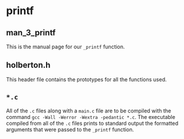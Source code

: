# printf 
## man_3_printf
This is the manual page for our `_printf` function.
## holberton.h
This header file contains the prototypes for all the functions used.
## `*.c`
All of the `.c` files along with a `main.c` file are to be compiled with the command `gcc -Wall -Werror -Wextra -pedantic *.c`. The executable compiled from all of the `.c` files prints to standard output the formatted arguments that were passed to the `_printf` function.
